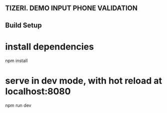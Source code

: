 ## TIZERI. DEMO INPUT PHONE VALIDATION

## Build Setup

# install dependencies
npm install

# serve in dev mode, with hot reload at localhost:8080
npm run dev
